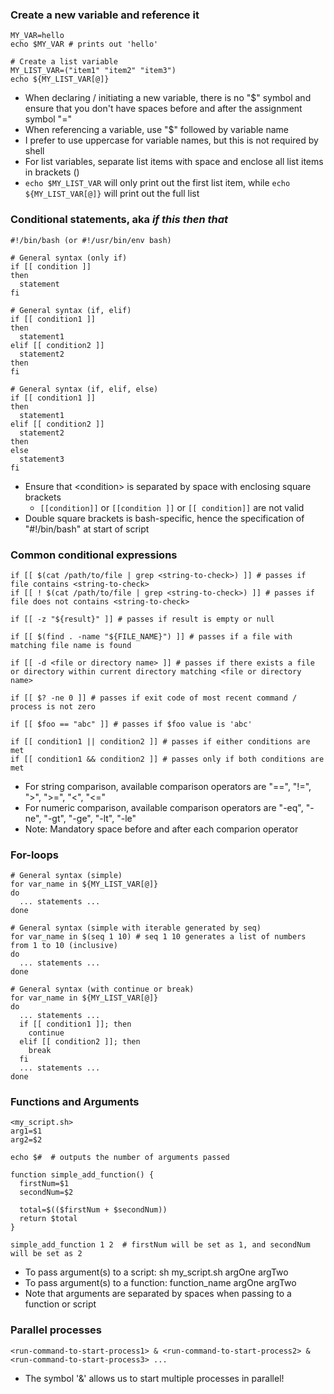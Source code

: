 ### Create a new variable and reference it
```
MY_VAR=hello
echo $MY_VAR # prints out 'hello'

# Create a list variable
MY_LIST_VAR=("item1" "item2" "item3")
echo ${MY_LIST_VAR[@]}
```
+ When declaring / initiating a new variable, there is no "$" symbol and ensure that you don't have spaces before and after the assignment symbol "="
+ When referencing a variable, use "$" followed by variable name
+ I prefer to use uppercase for variable names, but this is not required by shell
+ For list variables, separate list items with space and enclose all list items in brackets ()
+ `echo $MY_LIST_VAR` will only print out the first list item, while `echo ${MY_LIST_VAR[@]}` will print out the full list 

### Conditional statements, aka _if this then that_ 
```
#!/bin/bash (or #!/usr/bin/env bash)

# General syntax (only if)
if [[ condition ]]
then
  statement
fi

# General syntax (if, elif)
if [[ condition1 ]]
then
  statement1
elif [[ condition2 ]]
  statement2
then
fi

# General syntax (if, elif, else)
if [[ condition1 ]]
then
  statement1
elif [[ condition2 ]]
  statement2
then
else
  statement3
fi
```
+ Ensure that \<condition\> is separated by space with enclosing square brackets
    - `[[condition]]` or `[[condition ]]` or `[[ condition]]` are not valid
+ Double square brackets is bash-specific, hence the specification of "#!/bin/bash" at start of script

### Common conditional expressions
```
if [[ $(cat /path/to/file | grep <string-to-check>) ]] # passes if file contains <string-to-check>
if [[ ! $(cat /path/to/file | grep <string-to-check>) ]] # passes if file does not contains <string-to-check>

if [[ -z "${result}" ]] # passes if result is empty or null

if [[ $(find . -name "${FILE_NAME}") ]] # passes if a file with matching file name is found

if [[ -d <file or directory name> ]] # passes if there exists a file or directory within current directory matching <file or directory name>

if [[ $? -ne 0 ]] # passes if exit code of most recent command / process is not zero

if [[ $foo == "abc" ]] # passes if $foo value is 'abc'

if [[ condition1 || condition2 ]] # passes if either conditions are met
if [[ condition1 && condition2 ]] # passes only if both conditions are met
```
+ For string comparison, available comparison operators are "==", "!=", ">", ">=", "<", "<="
+ For numeric comparison, available comparison operators are "-eq", "-ne", "-gt", "-ge", "-lt", "-le"
+ Note: Mandatory space before and after each comparion operator

### For-loops
```
# General syntax (simple)
for var_name in ${MY_LIST_VAR[@]}
do
  ... statements ...
done

# General syntax (simple with iterable generated by seq)
for var_name in $(seq 1 10) # seq 1 10 generates a list of numbers from 1 to 10 (inclusive)
do
  ... statements ...
done

# General syntax (with continue or break)
for var_name in ${MY_LIST_VAR[@]}
do
  ... statements ...
  if [[ condition1 ]]; then
    continue
  elif [[ condition2 ]]; then
    break
  fi
  ... statements ...
done
```

### Functions and Arguments
```
<my_script.sh>
arg1=$1
arg2=$2

echo $#  # outputs the number of arguments passed

function simple_add_function() {
  firstNum=$1
  secondNum=$2

  total=$(($firstNum + $secondNum))
  return $total
}

simple_add_function 1 2  # firstNum will be set as 1, and secondNum will be set as 2
```
+ To pass argument(s) to a script: sh my_script.sh argOne argTwo
+ To pass argument(s) to a function: function_name argOne argTwo
+ Note that arguments are separated by spaces when passing to a function or script

### Parallel processes
`<run-command-to-start-process1> & <run-command-to-start-process2> & <run-command-to-start-process3> ...`
+ The symbol '&' allows us to start multiple processes in parallel!
